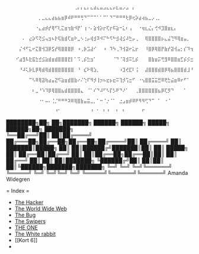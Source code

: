 
         ⠀⠀⠀⠀⠀⠀⠀⠀⠀⠀⠀⠀⠀⠀⠀⠀⠀⠀⠀⠀⠀⢀⡄⡄⣄⡄⣄⣴⣄⣤⣠⣄⣄⡤⣆⣤⡠⣠⠀⡄⠀⠀⠀⠀⠀⠀⠀⠀⠀⠀⠀⠀⠀⠀⠀⠀⠀⠀⠀⠀⠀
         ⠀⠀ ⠀⠀⠀⠀⠀⠀⠀⠀⠀⠀⡀⣀⣄⣄⣴⣦⣦⣶⡿⠾⠟⠛⠛⢛⠙⠉⠉⠉⠁⠁⠉⠁⠙⠉⠛⠛⠛⢗⡿⢖⡵⣴⢴⣦⣀⡠⢀⡀⠀⠀⠀⠀⠀⠀⠀⠀⠀⠀⠀
         ⠀⠀⠀⠀⠀⠀⠀⠀⠀⠐⣄⣴⡾⡞⢿⠋⢇⣍⣶⢲⣷⠺⡟⠁⢰⠐⠄⣵⢺⡵⡖⢏⡖⠯⣵⠒⣅⠆⢠⠀⠀⠐⢶⣆⣌⡄⢚⠺⣹⣿⣶⣆⡄⠀⠀⠀⠀⠀⠀⠀⠀⠀⠀
         ⠀⠀⠀⠀⠀⠄⠀⣔⡵⠫⢝⣪⢤⣲⠦⡗⢯⣷⣾⢏⣶⠗⣀⠢⢐⡤⢾⣺⠽⠺⠍⠓⠫⠓⣺⢼⣪⠼⣓⡤⢀⠀⠀⢿⣿⣿⣿⣿⡦⣄⣬⢙⠻⢿⣶⣤⡀⠀⠀⠀⠀⠀⠀
         ⠀⠀⠀⠀⡌⠺⠋⣅⠖⣍⣿⢺⣹⡿⣫⡞⢿⣿⣿⣿⡿⠀⠰⢀⡷⣩⣼⠊⠀⠀⠰⠀⠹⠳⢀⠹⢺⣽⠖⣅⡖⠀⠀⠸⣿⡿⢿⣿⡟⣷⡞⣽⢺⣤⡂⡎⠹⢲⣤⡀⠀⠀⠀
         ⠀⠀⠀⠊⣴⣻⠧⣗⣯⣓⣚⣪⣵⣾⣶⣾⣿⣿⣿⣟⡇⠁⠩⢀⡮⣓⣲⠁⠀⠀⠀⠀⠀⠈⠙⠈⢽⣺⠭⣃⡮⠀⠀⠀⣿⣷⣶⡭⢛⣻⠿⣿⣿⣶⣋⡮⡪⣒⡪⣛⠦⠀⠀
         ⠀⠀⠀⠀⠘⠼⢅⡷⣇⡿⢿⣾⢿⣾⣿⣿⣿⣿⣿⣿⣿⠀⠘⠀⣎⠗⢿⣱⡀⠀⠀⠀⠀⠀⠀⠰⣹⢞⣏⠇⢨⠀⠀⣼⣿⣿⣿⣾⣿⡿⢿⣦⣿⣿⣿⣾⣸⠘⠂⠁⠀⠀⠀
         ⠀⠀⠀⠀⠀⠀⠀⠉⠣⠿⢿⣽⢷⣴⣤⣝⠫⣵⣶⣾⣿⣷⠔⠌⢑⠏⠻⡺⢸⡲⠦⣖⡦⣖⠭⢹⡺⢩⣒⠋⠀⠐⢢⣿⣿⣭⣭⣛⠿⢟⣓⣬⣶⠿⠖⠋⠁⠀⠀⠀⠀⠀⠀
         ⠀⠀⠀⠀⠀⠀⠀⠀⠆⣀⠘⠱⠹⡿⢿⣿⣿⣦⣾⣿⣿⣿⣿⣄⠀⠈⠁⠎⠙⠼⠋⠣⡏⡣⠟⠙⠜⠁⠀⠀⢀⣿⣿⣿⣿⣿⣿⣦⡿⢏⡻⠙⠀⠀⠀⠁⠀⠀⠀⠀⠀⠀⠀
          ⠀⠀⠀⠀⠀⠀⠀⠀⠀⠀⠐⠂⠤⠄⢈⡈⠛⠛⠛⠽⠿⢿⣿⣷⣤⣭⣀⡀⠁⠒⠈⡐⠈⠁⠀⣐⣠⣶⡾⠿⠟⠻⠻⢋⠙⠉⠀⠁⠀⠐⠈⠀⠀⠀⠀⠀⠀⠀⠀⠀⠀
          ⠀⠀⠀⠀⠀⠀⠀⠀⠀⠀⠀⠀⠀⠀⠀⠘⠁⠀⠀⠀⠀⠀⠀⠀⠀⠀⠘⠀⠁⠀⠃⠘⠀⠀⠃⠀⠃⠀⠀⠀⠀⠀⠋⠀⠀⠀⠀⠀⠀⠀⠀⠀⠀⠀⠀⠀⠀⠀⠀⠀
 
  ████████╗██╗  ██╗███████╗     ██████╗ ██████╗  █████╗  ██████╗██╗     ███████╗  
   ╚══██╔══╝██║  ██║██╔════╝    ██╔═══██╗██╔══██╗██╔══██╗██╔════╝██║     ██╔════╝
     ██║   ███████║█████╗      ██║   ██║██████╔╝███████║██║     ██║     █████╗
     ██║   ██╔══██║██╔══╝      ██║   ██║██╔══██╗██╔══██║██║     ██║     ██╔══╝
     ██║   ██║  ██║███████╗    ╚██████╔╝██║  ██║██║  ██║╚██████╗███████╗███████╗
     ╚═╝   ╚═╝  ╚═╝╚══════╝     ╚═════╝ ╚═╝  ╚═╝╚═╝  ╚═╝ ╚═════╝╚══════╝╚══════╝
                                                             Amanda Widegren
 
 = Index =
 
 * [The Hacker](hacker.md)
 * [The World Wide Web](www.md)
 * [The Bug](bug.md)
 * [The Swipers](swiper.md)
 * [THE ONE](theone.md)
 * [The White rabbit](whiterabbit.md)
 * [[Kort 6]]
 *

